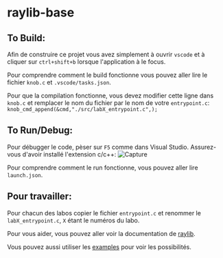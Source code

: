 # raylib-base 

## To Build:
Afin de construire ce projet vous avez simplement à ouvrir `vscode` et à cliquer sur `ctrl+shift+b` lorsque l'application à le focus.

Pour comprendre comment le build fonctionne vous pouvez aller lire le fichier `knob.c` et `.vscode/tasks.json`.

Pour que la compilation fonctionne, vous devez modifier cette ligne dans `knob.c` et remplacer le nom du fichier par le nom de votre `entrypoint.c`: `knob_cmd_append(&cmd,"./src/labX_entrypoint.c",);`

## To Run/Debug:
Pour débugger le code, pèser sur `F5` comme dans Visual Studio. Assurez-vous d'avoir installé l'extension c/c++:
![Capture](https://github.com/jsteach/raylib-base/assets/114700235/4313801d-b186-4bf2-b907-662c2f61ba3a)

Pour comprendre comment le run fonctionne, vous pouvez aller lire `launch.json`.

## Pour travailler:
Pour chacun des labos copier le fichier `entrypoint.c` et renommer le `labX_entrypoint.c`, `X` étant le numéros du labo.


Pour vous aider, vous pouvez aller voir la documentation de [raylib](https://www.raylib.com/cheatsheet/cheatsheet.html).

Vous pouvez aussi utiliser les [examples](https://www.raylib.com/examples.html) pour voir les possibilités.

